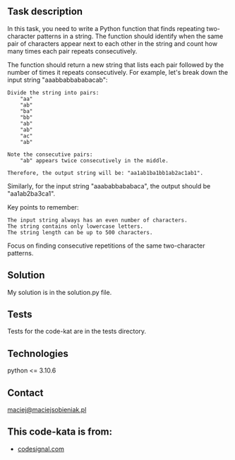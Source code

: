 ## Task description
In this task, you need to write a Python function that finds repeating two-character patterns in a string. The function should identify when the same pair of characters appear next to each other in the string and count how many times each pair repeats consecutively.

The function should return a new string that lists each pair followed by the number of times it repeats consecutively. For example, let's break down the input string "aaabbabbababacab":

    Divide the string into pairs:
        "aa"
        "ab"
        "ba"
        "bb"
        "ab"
        "ab"
        "ac"
        "ab"

    Note the consecutive pairs:
        "ab" appears twice consecutively in the middle.

    Therefore, the output string will be: "aa1ab1ba1bb1ab2ac1ab1".

Similarly, for the input string "aaababbababaca", the output should be "aa1ab2ba3ca1".

Key points to remember:

    The input string always has an even number of characters.
    The string contains only lowercase letters.
    The string length can be up to 500 characters.

Focus on finding consecutive repetitions of the same two-character patterns.

## Solution
My solution is in the solution.py file.

## Tests
Tests for the code-kat are in the tests directory.

## Technologies
python <= 3.10.6

## Contact
maciej@maciejsobieniak.pl

## This code-kata is from:
* [codesignal.com](https://codesignal.com) 
